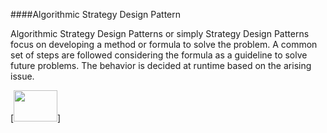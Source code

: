 ####Algorithmic Strategy Design Pattern

Algorithmic Strategy Design Patterns or simply Strategy Design Patterns focus on developing a method or formula to solve the problem. A common set of steps are followed considering the formula as a guideline to solve future problems. The behavior is decided at runtime based on the arising issue. 

[<img src="https://sourcemaking.com/files/v2/content/patterns/Strategy_example1-2x.png" width="70" height = "50"></img>]

